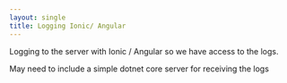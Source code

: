 ```yaml
---
layout: single
title: Logging Ionic/ Angular
---
```


Logging to the server with Ionic / Angular so we have access to the logs.

May need to include a simple dotnet core server for receiving the logs

